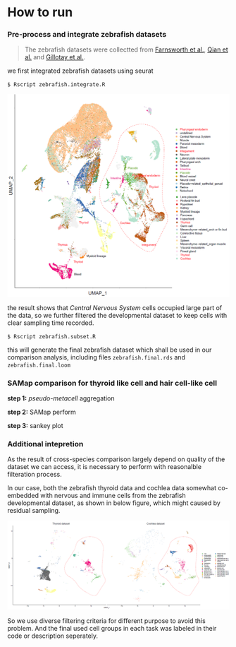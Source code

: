 
# How to run

### Pre-process and integrate zebrafish datasets

> The zebrafish datasets were collectted from [Farnsworth et al.](https://www.sciencedirect.com/science/article/pii/S0012160619304919), [Qian et al.](https://link.springer.com/article/10.1007/s00018-022-04410-2) and [Gillotay et al.](https://www.embopress.org/doi/full/10.15252/embr.202050612).

we first integrated zebrafish datasets using seurat
```shell
$ Rscript zebrafish.integrate.R
```
![integrated umap](image.png)

the result shows that *Central Nervous System* cells occupied large part of the data, so we further filtered the developmental dataset to keep cells with clear sampling time recorded.

```shell
$ Rscript zebrafish.subset.R
``` 

this will generate the final zebrafish dataset which shall be used in our comparison analysis, including files `zebrafish.final.rds` and `zebrafish.final.loom`

### SAMap comparison for thyroid like cell and hair cell-like cell

**step 1:** *pseudo-metacell* aggregation


**step 2:** SAMap perform


**step 3:** sankey plot



### Additional intepretion

As the result of cross-species comparison largely depend on quality of the dataset we can access, it is necessary to perform with reasonalble filteration process.

In our case, both the zebrafish thyroid data and cochlea data somewhat co-embedded with nervous and immune cells from the zebrafish developmental dataset, as shown in below figure, which might caused by residual sampling.

![splitted umap for thyroid and cochlea cell types](image-1.png)

So we use diverse filtering criteria for different purpose to avoid this problem. And the final used cell groups in each task was labeled in their code or description seperately.
